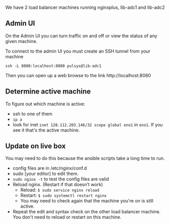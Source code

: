 We have 2 load balancer machines running nginxplus, lib-adc1 and lib-adc2

## Admin UI

On the Admin UI you can turn traffic on and off or view the status of any given machine.

To connect to the admin UI you must create an SSH tunnel from your machine
```
ssh -L 8080:localhost:8080 pulsys@lib-adc1
```
Then you can open up a web browse to the link http://localhost:8080

## Determine active machine

To figure out which machine is active:
- ssh to one of them
- `ip a`
- look for inet `inet 128.112.203.146/32 scope global eno1` in `eno1`. If you see it that's the active machine.

## Update on live box

You may need to do this because the ansible scripts take a long time to run.

- config files are in /etc/nginx/conf.d
- sudo [your editor] to edit them.
- `sudo nginx -t` to test the config files are valid
- Reload nginx. (Restart if that doesn’t work)
  - Reload: `$ sudo service nginx reload`
  - Restart: `$ sudo systemctl restart nginx`
  - You may need to check again that the machine you're on is still active.
- Repeat the edit and syntax check on the other load balancer machine. You don't
  need to reload or restart on this machine.
